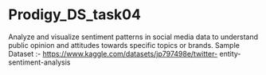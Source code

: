 # Prodigy_DS_task04
Analyze and visualize sentiment patterns in social media data to understand public opinion and attitudes towards specific topics or brands.  Sample Dataset :-  https://www.kaggle.com/datasets/jp797498e/twitter- entity-sentiment-analysis
